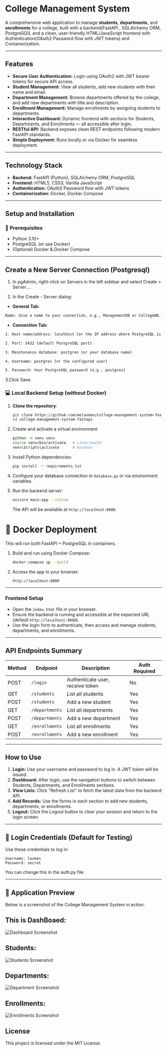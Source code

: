 # College Management System

A comprehensive web application to manage **students**, **departments**, and **enrollments** for a college, built with a backend(FastAPI , SQLAlchemy ORM, PostgreSQ)L and a clean, user-friendly HTML/JavaScript frontend with Authentication(OAuth2 Password flow with JWT tokens) and Containerization.

---

## Features

- **Secure User Authentication:** Login using OAuth2 with JWT bearer tokens for secure API access.
- **Student Management:** View all students, add new students with their name and email.
- **Department Management:** Browse departments offered by the college, and add new departments with title and description.
- **Enrollment Management:** Manage enrollments by assigning students to departments.
- **Interactive Dashboard:** Dynamic frontend with sections for Students, Departments, and Enrollments — all accessible after login.
- **RESTful API:** Backend exposes clean REST endpoints following modern FastAPI standards.
- **Simple Deployment:** Runs locally or via Docker for seamless deployment.

---

## Technology Stack

- **Backend:** FastAPI (Python), SQLAlchemy ORM, PostgreSQL
- **Frontend:** HTML5, CSS3, Vanilla JavaScript
- **Authentication:** OAuth2 Password flow with JWT tokens
- **Containerization:** Docker, Docker Compose

---

## Setup and Installation

### 🔧 Prerequisites

- Python 3.10+
- PostgreSQL (or use Docker)
- (Optional) Docker & Docker Compose

---



## Create a New Server Connection (Postgresql)
1. In pgAdmin, right-click on Servers in the left sidebar and select Create > Server....

2. In the Create - Server dialog:

- **General Tab:**

```bash
Name: Give a name to your connection, e.g., ManagementDB or CollegeDB.
```
- **Connection Tab:**
```bash
1. Host name/address: localhost (or the IP address where PostgreSQL is running)

2. Port: 5432 (default PostgreSQL port)

3. Maintenance database: postgres (or your database name)

4. Username: postgres (or the configured user)

5. Password: Your PostgreSQL password (e.g., postgres)
```

3.Click Save.

### 💻 Local Backend Setup (without Docker)

1. **Clone the repository**:

   ```bash
   git clone https://github.com/melaxman/college-management-system-fastapi.git
   cd college-management-system-fastapi


2. Create and activate a virtual environment:

   ```bash
   python -m venv venv
   source venv/bin/activate   # Linux/macOS
   venv\Scripts\activate      # Windows
   ```

3. Install Python dependencies:

   ```bash
   pip install -r requirements.txt
   ```

4. Configure your database connection in `database.py` or via environment variables.

5. Run the backend server:

   ```bash
   uvicorn main:app --reload
   ```

   The API will be available at `http://localhost:8080`.

# 🐳 Docker Deployment

This will run both FastAPI + PostgreSQL in containers.

1. Build and run using Docker Compose:

   ```bash
   docker-compose up --build
   ```

2. Access the app in your browser:

   ```bash
   http://localhost:8080
   ```

---

### Frontend Setup

- Open the `index.html` file in your browser.
- Ensure the backend is running and accessible at the expected URL (default `http://localhost:8080`).
- Use the login form to authenticate, then access and manage students, departments, and enrollments.

---

## API Endpoints Summary

| Method | Endpoint          | Description                        | Auth Required |
|--------|-------------------|------------------------------------|---------------|
| POST   | `/login`          | Authenticate user, receive token   | No            |
| GET    | `/students`       | List all students                  | Yes           |
| POST   | `/students`       | Add a new student                  | Yes           |
| GET    | `/departments`    | List all departments               | Yes           |
| POST   | `/departments`    | Add a new department               | Yes           |
| GET    | `/enrollments`    | List all enrollments               | Yes           |
| POST   | `/enrollments`    | Add a new enrollment               | Yes           |

---

## How to Use

1. **Login:** Use your username and password to log in. A JWT token will be issued.
2. **Dashboard:** After login, use the navigation buttons to switch between Students, Departments, and Enrollments sections.
3. **View Lists:** Click "Refresh List" to fetch the latest data from the backend API.
4. **Add Records:** Use the forms in each section to add new students, departments, or enrollments.
5. **Logout:** Click the Logout button to clear your session and return to the login screen.

---

## 🔐 Login Credentials (Default for Testing)
Use these credentials to log in:

```
Username: laxman
Password: secret

```
You can change this in the auth.py file.

---

## 📸 Application Preview

Below is a screenshot of the College Management System in action:

## This is DashBoaed:

![Dashboard Screenshot](assets/dashboardc.PNG)

## Students:

![Students Screenshot](assets/students.PNG)


## Departments:


![Department Screenshot](assets/depar.PNG)


## Enrollments:

![Enrollments Screenshot](assets/enll.PNG)


## License

This project is licensed under the MIT License.
